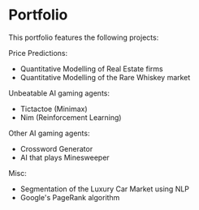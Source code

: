 # Portfolio

This portfolio features the following projects:

Price Predictions:
- Quantitative Modelling of Real Estate firms
- Quantitative Modelling of the Rare Whiskey market

Unbeatable AI gaming agents:
- Tictactoe (Minimax)
- Nim (Reinforcement Learning)

Other AI gaming agents:
- Crossword Generator
- AI that plays Minesweeper

Misc:
- Segmentation of the Luxury Car Market using NLP
- Google's PageRank algorithm
